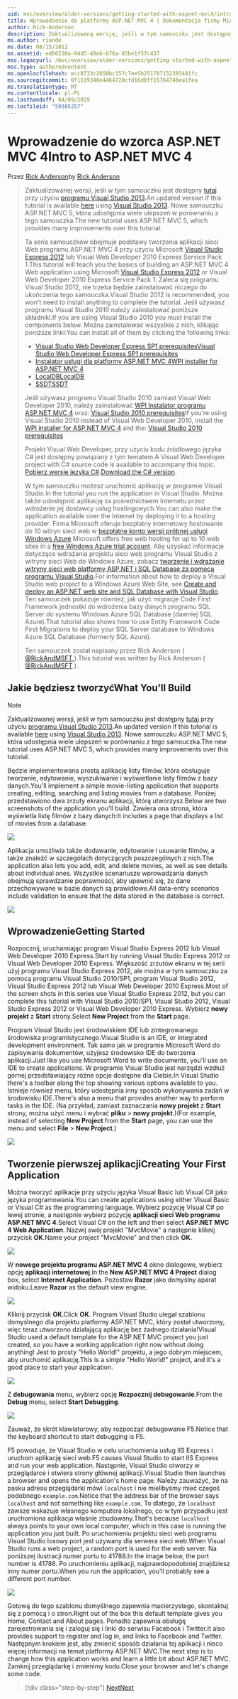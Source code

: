 ```yaml
---
uid: mvc/overview/older-versions/getting-started-with-aspnet-mvc4/intro-to-aspnet-mvc-4
title: Wprowadzenie do platformy ASP.NET MVC 4 | Dokumentacja firmy Microsoft
author: Rick-Anderson
description: Zaktualizowaną wersję, jeśli w tym samouczku jest dostępna w tym miejscu za pomocą programu Visual Studio 2013. Nowe samouczku ASP.NET MVC 5, która udostępnia wiele ulepszeń w porównaniu z t...
ms.author: riande
ms.date: 08/15/2012
ms.assetid: ed66530a-04d5-49eb-b76a-85be1f57c437
msc.legacyurl: /mvc/overview/older-versions/getting-started-with-aspnet-mvc4/intro-to-aspnet-mvc-4
msc.type: authoredcontent
ms.openlocfilehash: ecc0733c2850bc157c7ee5b251787152393481fc
ms.sourcegitcommit: 0f1119340e4464720cfd16d0ff15764746ea1fea
ms.translationtype: MT
ms.contentlocale: pl-PL
ms.lasthandoff: 04/09/2019
ms.locfileid: "59385257"
---
```

# <a name="intro-to-aspnet-mvc-4"></a><span data-ttu-id="b408b-104">Wprowadzenie do wzorca ASP.NET MVC 4</span><span class="sxs-lookup"><span data-stu-id="b408b-104">Intro to ASP.NET MVC 4</span></span>

<span data-ttu-id="b408b-105">Przez [Rick Anderson]((https://twitter.com/RickAndMSFT))</span><span class="sxs-lookup"><span data-stu-id="b408b-105">by [Rick Anderson]((https://twitter.com/RickAndMSFT))</span></span>

> <span data-ttu-id="b408b-106">Zaktualizowanej wersji, jeśli w tym samouczku jest dostępny [tutaj](../../getting-started/introduction/getting-started.md) przy użyciu [programu Visual Studio 2013](https://my.visualstudio.com/Downloads?q=visual%20studio%202013).</span><span class="sxs-lookup"><span data-stu-id="b408b-106">An updated version if this tutorial is available [here](../../getting-started/introduction/getting-started.md) using [Visual Studio 2013](https://my.visualstudio.com/Downloads?q=visual%20studio%202013).</span></span> <span data-ttu-id="b408b-107">Nowe samouczku ASP.NET MVC 5, która udostępnia wiele ulepszeń w porównaniu z tego samouczka.</span><span class="sxs-lookup"><span data-stu-id="b408b-107">The new tutorial uses ASP.NET MVC 5, which provides many improvements over this tutorial.</span></span>
>
> <span data-ttu-id="b408b-108">Ta seria samouczków obejmuje podstawy tworzenia aplikacji sieci Web programu ASP.NET MVC 4 przy użyciu Microsoft [Visual Studio Express 2012](https://www.microsoft.com/visualstudio/11/products/express) lub Visual Web Developer 2010 Express Service Pack 1.</span><span class="sxs-lookup"><span data-stu-id="b408b-108">This tutorial will teach you the basics of building an ASP.NET MVC 4 Web application using Microsoft [Visual Studio Express 2012](https://www.microsoft.com/visualstudio/11/products/express) or Visual Web Developer 2010 Express Service Pack 1.</span></span> <span data-ttu-id="b408b-109">Zaleca się programu Visual Studio 2012, nie trzeba będzie zainstalować niczego do ukończenia tego samouczka.</span><span class="sxs-lookup"><span data-stu-id="b408b-109">Visual Studio 2012 is recommended, you won't need to install anything to complete the tutorial.</span></span> <span data-ttu-id="b408b-110">Jeśli używasz programu Visual Studio 2010 należy zainstalować poniższe składniki.</span><span class="sxs-lookup"><span data-stu-id="b408b-110">If you are using Visual Studio 2010 you must install the components below.</span></span> <span data-ttu-id="b408b-111">Można zainstalować wszystkie z nich, klikając poniższe linki:</span><span class="sxs-lookup"><span data-stu-id="b408b-111">You can install all of them by clicking the following links:</span></span>
>
> - [<span data-ttu-id="b408b-112">Visual Studio Web Developer Express SP1 prerequisites</span><span class="sxs-lookup"><span data-stu-id="b408b-112">Visual Studio Web Developer Express SP1 prerequisites</span></span>](https://www.microsoft.com/web/gallery/install.aspx?appid=VWD2010SP1Pack)
> - [<span data-ttu-id="b408b-113">Instalator usługi dla platformy ASP.NET MVC 4</span><span class="sxs-lookup"><span data-stu-id="b408b-113">WPI installer for ASP.NET MVC 4</span></span>](https://go.microsoft.com/fwlink/?LinkId=243392)
> - [<span data-ttu-id="b408b-114">LocalDB</span><span class="sxs-lookup"><span data-stu-id="b408b-114">LocalDB</span></span>](https://www.microsoft.com/web/gallery/install.aspx?appid=SQLLocalDBOnly_11_0)
> - [<span data-ttu-id="b408b-115">SSDT</span><span class="sxs-lookup"><span data-stu-id="b408b-115">SSDT</span></span>](https://blogs.msdn.com/b/rickandy/archive/2012/08/02/installing-and-using-sql-server-data-tools-ssdt-on-visual-studio-2010-and-vwd.aspx)
>
> <span data-ttu-id="b408b-116">Jeśli używasz programu Visual Studio 2010 zamiast Visual Web Developer 2010, należy zainstalować [WPI Instalator programu ASP.NET MVC 4](https://go.microsoft.com/fwlink/?LinkId=243392) oraz: [Visual Studio 2010 prerequisites](https://www.microsoft.com/web/gallery/install.aspx?appsxml=&amp;appid=VS2010SP1Pack)</span><span class="sxs-lookup"><span data-stu-id="b408b-116">If you're using Visual Studio 2010 instead of Visual Web Developer 2010, install the [WPI installer for ASP.NET MVC 4](https://go.microsoft.com/fwlink/?LinkId=243392) and the: [Visual Studio 2010 prerequisites](https://www.microsoft.com/web/gallery/install.aspx?appsxml=&amp;appid=VS2010SP1Pack)</span></span>
>
> <span data-ttu-id="b408b-117">Projekt Visual Web Developer, przy użyciu kodu źródłowego języka C# jest dostępny powiązany z tym tematem.</span><span class="sxs-lookup"><span data-stu-id="b408b-117">A Visual Web Developer project with C# source code is available to accompany this topic.</span></span> <span data-ttu-id="b408b-118">[Pobierz wersję języka C#](https://code.msdn.microsoft.com/Intro-to-ASPNET-MVC-4-61d0219d/file/114480/1/MvcMovie.zip).</span><span class="sxs-lookup"><span data-stu-id="b408b-118">[Download the C# version](https://code.msdn.microsoft.com/Intro-to-ASPNET-MVC-4-61d0219d/file/114480/1/MvcMovie.zip).</span></span>
>
> <span data-ttu-id="b408b-119">W tym samouczku możesz uruchomić aplikację w programie Visual Studio.</span><span class="sxs-lookup"><span data-stu-id="b408b-119">In the tutorial you run the application in Visual Studio.</span></span> <span data-ttu-id="b408b-120">Można także udostępnić aplikację za pośrednictwem Internetu przez wdrożenie jej dostawcy usług hostingowych.</span><span class="sxs-lookup"><span data-stu-id="b408b-120">You can also make the application available over the Internet by deploying it to a hosting provider.</span></span> <span data-ttu-id="b408b-121">Firma Microsoft oferuje bezpłatny internetowy hostowanie do 10 witryn sieci web w [bezpłatne konto wersji próbnej usługi Windows Azure](https://www.windowsazure.com/pricing/free-trial/?WT.mc_id=A443DD604).</span><span class="sxs-lookup"><span data-stu-id="b408b-121">Microsoft offers free web hosting for up to 10 web sites in a [free Windows Azure trial account](https://www.windowsazure.com/pricing/free-trial/?WT.mc_id=A443DD604).</span></span> <span data-ttu-id="b408b-122">Aby uzyskać informacje dotyczące wdrażania projektu sieci web programu Visual Studio z witryny sieci Web do Windows Azure, zobacz [tworzenie i wdrażanie witryny sieci web platformy ASP.NET i SQL Database za pomocą programu Visual Studio](https://docs.microsoft.com/dotnet/azure/).</span><span class="sxs-lookup"><span data-stu-id="b408b-122">For information about how to deploy a Visual Studio web project to a Windows Azure Web Site, see [Create and deploy an ASP.NET web site and SQL Database with Visual Studio](https://docs.microsoft.com/dotnet/azure/).</span></span> <span data-ttu-id="b408b-123">Ten samouczek pokazuje również, jak użyć migracje Code First Framework jednostki do wdrożenia bazy danych programu SQL Server do systemu Windows Azure SQL Database (dawniej SQL Azure).</span><span class="sxs-lookup"><span data-stu-id="b408b-123">That tutorial also shows how to use Entity Framework Code First Migrations to deploy your SQL Server database to Windows Azure SQL Database (formerly SQL Azure).</span></span>
>
> <span data-ttu-id="b408b-124">Ten samouczek został napisany przez Rick Anderson ( [ @RickAndMSFT ](https://twitter.com/#!/RickAndMSFT) ).</span><span class="sxs-lookup"><span data-stu-id="b408b-124">This tutorial was written by Rick Anderson ( [@RickAndMSFT](https://twitter.com/#!/RickAndMSFT) ).</span></span>


## <a name="what-youll-build"></a><span data-ttu-id="b408b-125">Jakie będziesz tworzyć</span><span class="sxs-lookup"><span data-stu-id="b408b-125">What You'll Build</span></span>

> [!NOTE]
> <span data-ttu-id="b408b-126">Zaktualizowanej wersji, jeśli w tym samouczku jest dostępny [tutaj](../../getting-started/introduction/getting-started.md) przy użyciu [programu Visual Studio 2013](https://my.visualstudio.com/Downloads?q=visual%20studio%202013).</span><span class="sxs-lookup"><span data-stu-id="b408b-126">An updated version if this tutorial is available [here](../../getting-started/introduction/getting-started.md) using [Visual Studio 2013](https://my.visualstudio.com/Downloads?q=visual%20studio%202013).</span></span> <span data-ttu-id="b408b-127">Nowe samouczku ASP.NET MVC 5, która udostępnia wiele ulepszeń w porównaniu z tego samouczka.</span><span class="sxs-lookup"><span data-stu-id="b408b-127">The new tutorial uses ASP.NET MVC 5, which provides many improvements over this tutorial.</span></span>


<span data-ttu-id="b408b-128">Będzie implementowana prostą aplikację listy filmów, która obsługuje tworzenie, edytowanie, wyszukiwanie i wyświetlanie listy filmów z bazy danych.</span><span class="sxs-lookup"><span data-stu-id="b408b-128">You'll implement a simple movie-listing application that supports creating, editing, searching and listing movies from a database.</span></span> <span data-ttu-id="b408b-129">Poniżej przedstawiono dwa zrzuty ekranu aplikacji, którą utworzysz.</span><span class="sxs-lookup"><span data-stu-id="b408b-129">Below are two screenshots of the application you'll build.</span></span> <span data-ttu-id="b408b-130">Zawiera ona strona, która wyświetla listę filmów z bazy danych:</span><span class="sxs-lookup"><span data-stu-id="b408b-130">It includes a page that displays a list of movies from a database:</span></span>

![](intro-to-aspnet-mvc-4/_static/image1.png)

<span data-ttu-id="b408b-131">Aplikacja umożliwia także dodawanie, edytowanie i usuwanie filmów, a także znaleźć w szczegółach dotyczących poszczególnych z nich.</span><span class="sxs-lookup"><span data-stu-id="b408b-131">The application also lets you add, edit, and delete movies, as well as see details about individual ones.</span></span> <span data-ttu-id="b408b-132">Wszystkie scenariusze wprowadzania danych obejmują sprawdzanie poprawności, aby upewnić się, że dane przechowywane w bazie danych są prawidłowe.</span><span class="sxs-lookup"><span data-stu-id="b408b-132">All data-entry scenarios include validation to ensure that the data stored in the database is correct.</span></span>

![](intro-to-aspnet-mvc-4/_static/image2.png)

## <a name="getting-started"></a><span data-ttu-id="b408b-133">Wprowadzenie</span><span class="sxs-lookup"><span data-stu-id="b408b-133">Getting Started</span></span>

<span data-ttu-id="b408b-134">Rozpocznij, uruchamiając program Visual Studio Express 2012 lub Visual Web Developer 2010 Express.</span><span class="sxs-lookup"><span data-stu-id="b408b-134">Start by running Visual Studio Express 2012 or Visual Web Developer 2010 Express.</span></span> <span data-ttu-id="b408b-135">Większość zrzutów ekranu w tej serii użyj programu Visual Studio Express 2012, ale można w tym samouczku za pomocą programu Visual Studio 2010/SP1, program Visual Studio 2012, Visual Studio Express 2012 lub Visual Web Developer 2010 Express.</span><span class="sxs-lookup"><span data-stu-id="b408b-135">Most of the screen shots in this series use Visual Studio Express 2012, but you can complete this tutorial with Visual Studio 2010/SP1, Visual Studio 2012, Visual Studio Express 2012 or Visual Web Developer 2010 Express.</span></span> <span data-ttu-id="b408b-136">Wybierz **nowy projekt** z **Start** strony.</span><span class="sxs-lookup"><span data-stu-id="b408b-136">Select **New Project** from the **Start** page.</span></span>

<span data-ttu-id="b408b-137">Program Visual Studio jest środowiskiem IDE lub zintegrowanego środowiska programistycznego.</span><span class="sxs-lookup"><span data-stu-id="b408b-137">Visual Studio is an IDE, or integrated development environment.</span></span> <span data-ttu-id="b408b-138">Tak samo jak w programie Microsoft Word do zapisywania dokumentów, użyjesz środowisko IDE do tworzenia aplikacji.</span><span class="sxs-lookup"><span data-stu-id="b408b-138">Just like you use Microsoft Word to write documents, you'll use an IDE to create applications.</span></span> <span data-ttu-id="b408b-139">W programie Visual Studio jest narzędzi wzdłuż górnej przedstawiający różne opcje dostępne dla Ciebie.</span><span class="sxs-lookup"><span data-stu-id="b408b-139">In Visual Studio there's a toolbar along the top showing various options available to you.</span></span> <span data-ttu-id="b408b-140">Istnieje również menu, który udostępnia inny sposób wykonywania zadań w środowisku IDE.</span><span class="sxs-lookup"><span data-stu-id="b408b-140">There's also a menu that provides another way to perform tasks in the IDE.</span></span> <span data-ttu-id="b408b-141">(Na przykład, zamiast zaznaczania **nowy projekt** z **Start** strony, można użyć menu i wybrać **pliku** &gt; **nowy projekt**.)</span><span class="sxs-lookup"><span data-stu-id="b408b-141">(For example, instead of selecting **New Project** from the **Start** page, you can use the menu and select **File** &gt; **New Project**.)</span></span>

![](intro-to-aspnet-mvc-4/_static/image3.png)

## <a name="creating-your-first-application"></a><span data-ttu-id="b408b-142">Tworzenie pierwszej aplikacji</span><span class="sxs-lookup"><span data-stu-id="b408b-142">Creating Your First Application</span></span>

<span data-ttu-id="b408b-143">Można tworzyć aplikacje przy użyciu języka Visual Basic lub Visual C# jako języka programowania.</span><span class="sxs-lookup"><span data-stu-id="b408b-143">You can create applications using either Visual Basic or Visual C# as the programming language.</span></span> <span data-ttu-id="b408b-144">Wybierz pozycję Visual C# po lewej stronie, a następnie wybierz pozycję **aplikacji sieci Web programu ASP.NET MVC 4**.</span><span class="sxs-lookup"><span data-stu-id="b408b-144">Select Visual C# on the left and then select **ASP.NET MVC 4 Web Application**.</span></span> <span data-ttu-id="b408b-145">Nazwij swój projekt &quot;MvcMovie&quot; a następnie kliknij przycisk **OK**.</span><span class="sxs-lookup"><span data-stu-id="b408b-145">Name your project &quot;MvcMovie&quot; and then click **OK**.</span></span>

![](intro-to-aspnet-mvc-4/_static/image4.png)

<span data-ttu-id="b408b-146">W **nowego projektu programu ASP.NET MVC 4** okno dialogowe, wybierz opcję **aplikacji internetowej**.</span><span class="sxs-lookup"><span data-stu-id="b408b-146">In the **New ASP.NET MVC 4 Project** dialog box, select **Internet Application**.</span></span> <span data-ttu-id="b408b-147">Pozostaw **Razor** jako domyślny aparat widoku.</span><span class="sxs-lookup"><span data-stu-id="b408b-147">Leave **Razor** as the default view engine.</span></span>

![](intro-to-aspnet-mvc-4/_static/image5.png)

<span data-ttu-id="b408b-148">Kliknij przycisk **OK**.</span><span class="sxs-lookup"><span data-stu-id="b408b-148">Click **OK**.</span></span> <span data-ttu-id="b408b-149">Program Visual Studio ulegał szablonu domyślnego dla projektu platformy ASP.NET MVC, który został utworzony, więc teraz utworzono działającą aplikację bez żadnego działania!</span><span class="sxs-lookup"><span data-stu-id="b408b-149">Visual Studio used a default template for the ASP.NET MVC project you just created, so you have a working application right now without doing anything!</span></span> <span data-ttu-id="b408b-150">Jest to prosty &quot;Hello World!&quot; projektu, a jego dobrym miejscem, aby uruchomić aplikację.</span><span class="sxs-lookup"><span data-stu-id="b408b-150">This is a simple &quot;Hello World!&quot; project, and it's a good place to start your application.</span></span>

![](intro-to-aspnet-mvc-4/_static/image6.png)

<span data-ttu-id="b408b-151">Z **debugowania** menu, wybierz opcję **Rozpocznij debugowanie**.</span><span class="sxs-lookup"><span data-stu-id="b408b-151">From the **Debug** menu, select **Start Debugging**.</span></span>

![](intro-to-aspnet-mvc-4/_static/image7.png)

<span data-ttu-id="b408b-152">Zauważ, że skrót klawiaturowy, aby rozpocząć debugowanie F5.</span><span class="sxs-lookup"><span data-stu-id="b408b-152">Notice that the keyboard shortcut to start debugging is F5.</span></span>

<span data-ttu-id="b408b-153">F5 powoduje, że Visual Studio w celu uruchomienia usług IIS Express i uruchom aplikację sieci web.</span><span class="sxs-lookup"><span data-stu-id="b408b-153">F5 causes Visual Studio to start IIS Express and run your web application.</span></span> <span data-ttu-id="b408b-154">Następnie, Visual Studio otworzy w przeglądarce i otwiera strony głównej aplikacji.</span><span class="sxs-lookup"><span data-stu-id="b408b-154">Visual Studio then launches a browser and opens the application's home page.</span></span> <span data-ttu-id="b408b-155">Należy zauważyć, że na pasku adresu przeglądarki mówi `localhost` i nie mielibyśmy mieć czegoś podobnego `example.com`.</span><span class="sxs-lookup"><span data-stu-id="b408b-155">Notice that the address bar of the browser says `localhost` and not something like `example.com`.</span></span> <span data-ttu-id="b408b-156">To dlatego, że `localhost` zawsze wskazuje własnego komputera lokalnego, co w tym przypadku jest uruchomiona aplikacja właśnie zbudowany.</span><span class="sxs-lookup"><span data-stu-id="b408b-156">That's because `localhost` always points to your own local computer, which in this case is running the application you just built.</span></span> <span data-ttu-id="b408b-157">Po uruchomieniu projektu sieci web programu Visual Studio losowy port jest używany dla serwera sieci web.</span><span class="sxs-lookup"><span data-stu-id="b408b-157">When Visual Studio runs a web project, a random port is used for the web server.</span></span> <span data-ttu-id="b408b-158">Na poniższej ilustracji numer portu to 41788.</span><span class="sxs-lookup"><span data-stu-id="b408b-158">In the image below, the port number is 41788.</span></span> <span data-ttu-id="b408b-159">Po uruchomieniu aplikacji, najprawdopodobniej znajdziesz inny numer portu.</span><span class="sxs-lookup"><span data-stu-id="b408b-159">When you run the application, you'll probably see a different port number.</span></span>

![](intro-to-aspnet-mvc-4/_static/image8.png)

<span data-ttu-id="b408b-160">Gotową do tego szablonu domyślnego zapewnia macierzystego, skontaktuj się z pomocą i o stron.</span><span class="sxs-lookup"><span data-stu-id="b408b-160">Right out of the box this default template gives you Home, Contact and About pages.</span></span> <span data-ttu-id="b408b-161">Ponadto zapewnia obsługę zarejestrowania się i zaloguj się i linki do serwisu Facebook i Twitter.</span><span class="sxs-lookup"><span data-stu-id="b408b-161">It also provides support to register and log in, and links to Facebook and Twitter.</span></span> <span data-ttu-id="b408b-162">Następnym krokiem jest, aby zmienić sposób działania tej aplikacji i nieco więcej informacji na temat platformy ASP.NET MVC.</span><span class="sxs-lookup"><span data-stu-id="b408b-162">The next step is to change how this application works and learn a little bit about ASP.NET MVC.</span></span> <span data-ttu-id="b408b-163">Zamknij przeglądarkę i zmienimy kodu.</span><span class="sxs-lookup"><span data-stu-id="b408b-163">Close your browser and let's change some code.</span></span>

> [!div class="step-by-step"]
> [<span data-ttu-id="b408b-164">Next</span><span class="sxs-lookup"><span data-stu-id="b408b-164">Next</span></span>](adding-a-controller.md)
